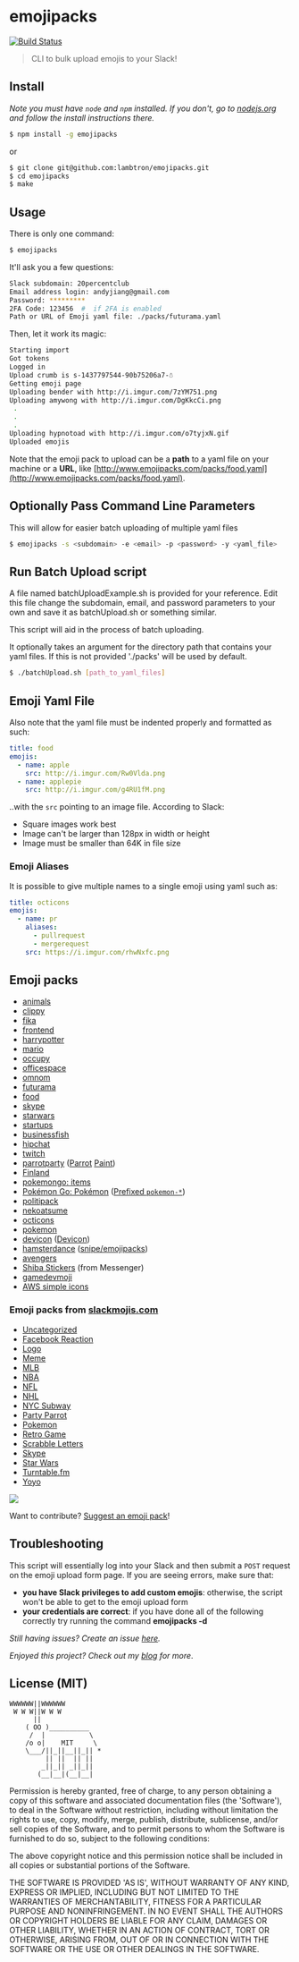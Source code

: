 # emojipacks
[![Build Status](https://travis-ci.org/lambtron/emojipacks.svg?branch=master)](https://travis-ci.org/lambtron/emojipacks)

> CLI to bulk upload emojis to your Slack!

## Install

*Note you must have `node` and `npm` installed. If you don't, go to [nodejs.org](https://www.nodejs.org) and follow the install instructions there.*

```bash
$ npm install -g emojipacks
```

or

```bash
$ git clone git@github.com:lambtron/emojipacks.git
$ cd emojipacks
$ make
```

## Usage

There is only one command:

```bash
$ emojipacks
```

It'll ask you a few questions:

```bash
Slack subdomain: 20percentclub
Email address login: andyjiang@gmail.com
Password: *********
2FA Code: 123456  #  if 2FA is enabled
Path or URL of Emoji yaml file: ./packs/futurama.yaml
```

Then, let it work its magic:

```bash
Starting import
Got tokens
Logged in
Upload crumb is s-1437797544-90b75206a7-☃
Getting emoji page
Uploading bender with http://i.imgur.com/7zYM751.png
Uploading amywong with http://i.imgur.com/DgKkcCi.png
 .
 .
 .
Uploading hypnotoad with http://i.imgur.com/o7tyjxN.gif
Uploaded emojis
```

Note that the emoji pack to upload can be a **path** to a yaml file on your machine or a **URL**, like [http://www.emojipacks.com/packs/food.yaml](http://www.emojipacks.com/packs/food.yaml).

## Optionally Pass Command Line Parameters

This will allow for easier batch uploading of multiple yaml files

```bash
$ emojipacks -s <subdomain> -e <email> -p <password> -y <yaml_file>
```

## Run Batch Upload script

A file named batchUploadExample.sh is provided for your reference. Edit this file change the subdomain, email, and password parameters to your own and save it as batchUpload.sh or something similar.

This script will aid in the process of batch uploading.

It optionally takes an argument for the directory path that contains your yaml files. If this is not provided './packs' will be used by default.

```bash
$ ./batchUpload.sh [path_to_yaml_files]
```

## Emoji Yaml File

Also note that the yaml file must be indented properly and formatted as such:

```yaml
title: food
emojis:
  - name: apple
    src: http://i.imgur.com/Rw0Vlda.png
  - name: applepie
    src: http://i.imgur.com/g4RU1fM.png
```

..with the `src` pointing to an image file. According to Slack:

- Square images work best
- Image can't be larger than 128px in width or height
- Image must be smaller than 64K in file size

### Emoji Aliases
It is possible to give multiple names to a single emoji using yaml such as:
```yaml
title: octicons
emojis:
  - name: pr
    aliases:
      - pullrequest
      - mergerequest
    src: https://i.imgur.com/rhwNxfc.png
```


## Emoji packs

- [animals](https://raw.githubusercontent.com/lambtron/emojipacks/master/packs/animals.yaml)
- [clippy](https://raw.githubusercontent.com/lambtron/emojipacks/master/packs/clippy.yaml)
- [fika](https://raw.githubusercontent.com/lambtron/emojipacks/master/packs/fika.yaml)
- [frontend](https://raw.githubusercontent.com/lambtron/emojipacks/master/packs/frontend.yaml)
- [harrypotter](https://raw.githubusercontent.com/lambtron/emojipacks/master/packs/harrypotterhouses.yaml)
- [mario](https://raw.githubusercontent.com/lambtron/emojipacks/master/packs/mario-8bit.yaml)
- [occupy](https://raw.githubusercontent.com/lambtron/emojipacks/master/packs/occupy.yaml)
- [officespace](https://raw.githubusercontent.com/lambtron/emojipacks/master/packs/officespace.yaml)
- [omnom](https://raw.githubusercontent.com/lambtron/emojipacks/master/packs/omnom.yaml)
- [futurama](https://raw.githubusercontent.com/lambtron/emojipacks/master/packs/futurama.yaml)
- [food](https://raw.githubusercontent.com/lambtron/emojipacks/master/packs/food.yaml)
- [skype](https://raw.githubusercontent.com/lambtron/emojipacks/master/packs/skype.yaml)
- [starwars](https://raw.githubusercontent.com/lambtron/emojipacks/master/packs/starwars.yaml)
- [startups](https://raw.githubusercontent.com/lambtron/emojipacks/master/packs/startups.yaml)
- [businessfish](https://raw.githubusercontent.com/lambtron/emojipacks/master/packs/businessfish.yaml)
- [hipchat](https://raw.githubusercontent.com/lambtron/emojipacks/master/packs/hipchat.yaml)
- [twitch](https://raw.githubusercontent.com/lambtron/emojipacks/master/packs/twitch.yaml)
- [parrotparty](https://raw.githubusercontent.com/lambtron/emojipacks/master/packs/parrotparty.yaml) ([Parrot](http://cultofthepartyparrot.com/) [Paint](http://cultofthepartyparrot.com/paint/))
- [Finland](https://raw.githubusercontent.com/lambtron/emojipacks/master/packs/finland.yaml)
- [pokemongo: items](https://raw.githubusercontent.com/lambtron/emojipacks/master/packs/pokemongo.yaml)
- [Pokémon Go: Pokémon](https://raw.githubusercontent.com/Templarian/slack-emoji-pokemon/master/pokemon.yaml) ([Prefixed `pokemon-*`](https://raw.githubusercontent.com/Templarian/slack-emoji-pokemon/master/pokemon-prefix.yaml))
- [politipack](https://raw.githubusercontent.com/lambtron/emojipacks/master/packs/politipack.yaml)
- [nekoatsume](https://raw.githubusercontent.com/lambtron/emojipacks/master/packs/nekoatsume.yaml)
- [octicons](https://raw.githubusercontent.com/lambtron/emojipacks/master/packs/octicons.yaml)
- [pokemon](https://raw.githubusercontent.com/jaylynch/pokemoji/master/pokemon-by-name.yaml)
- [devicon](https://raw.githubusercontent.com/izumin5210/emojipack-for-devicon/master/png/devicon.yaml) ([Devicon](http://devicon.fr/))
- [hamsterdance](https://raw.githubusercontent.com/snipe/hamsterdance-emojipack/master/hamsterdance.yaml) ([snipe/emojipacks](https://github.com/snipe/hamsterdance-emojipack))
- [avengers](https://raw.githubusercontent.com/lambtron/emojipacks/master/packs/avengers.yaml)
- [Shiba Stickers](https://raw.githubusercontent.com/lambtron/emojipacks/master/packs/shiba.yaml) (from Messenger)
- [gamedevmoji](https://raw.githubusercontent.com/niksudan/gamedevmoji/master/gamedevicons.yaml)
- [AWS simple icons](https://raw.githubusercontent.com/Surgo/aws_emojipacks/master/noprefix-emojipacks.yml)

### Emoji packs from [slackmojis.com](http://www.slackmojis.com)

- [Uncategorized](https://raw.githubusercontent.com/lambtron/emojipacks/master/packs/slackmojis-uncategorized.yaml)
- [Facebook Reaction](https://raw.githubusercontent.com/lambtron/emojipacks/master/packs/slackmojis-facebook-reaction.yaml)
- [Logo](https://raw.githubusercontent.com/lambtron/emojipacks/master/packs/slackmojis-logo.yaml)
- [Meme](https://raw.githubusercontent.com/lambtron/emojipacks/master/packs/slackmojis-meme.yaml)
- [MLB](https://raw.githubusercontent.com/lambtron/emojipacks/master/packs/slackmojis-mlb.yaml)
- [NBA](https://raw.githubusercontent.com/lambtron/emojipacks/master/packs/slackmojis-nba.yaml)
- [NFL](https://raw.githubusercontent.com/lambtron/emojipacks/master/packs/slackmojis-nfl.yaml)
- [NHL](https://raw.githubusercontent.com/lambtron/emojipacks/master/packs/slackmojis-nhl.yaml)
- [NYC Subway](https://raw.githubusercontent.com/lambtron/emojipacks/master/packs/slackmojis-nyc-subway.yaml)
- [Party Parrot](https://raw.githubusercontent.com/lambtron/emojipacks/master/packs/slackmojis-party-parrot.yaml)
- [Pokemon](https://raw.githubusercontent.com/lambtron/emojipacks/master/packs/slackmojis-pokemon.yaml)
- [Retro Game](https://raw.githubusercontent.com/lambtron/emojipacks/master/packs/slackmojis-retro-game.yaml)
- [Scrabble Letters](https://raw.githubusercontent.com/lambtron/emojipacks/master/packs/slackmojis-scrabble-letters.yaml)
- [Skype](https://raw.githubusercontent.com/lambtron/emojipacks/master/packs/slackmojis-skype.yaml)
- [Star Wars](https://raw.githubusercontent.com/lambtron/emojipacks/master/packs/slackmojis-star-wars.yaml)
- [Turntable.fm](https://raw.githubusercontent.com/lambtron/emojipacks/master/packs/slackmojis-turntable.fm.yaml)
- [Yoyo](https://raw.githubusercontent.com/lambtron/emojipacks/master/packs/slackmojis-yoyo.yaml)

![](http://media1.giphy.com/media/68H7QjnqFOn2E/100.gif)

Want to contribute? [Suggest an emoji pack](https://20p.typeform.com/to/xOFDyq)!

## Troubleshooting

This script will essentially log into your Slack and then submit a `POST` request on the emoji upload form page. If you are seeing errors, make sure that:
- **you have Slack privileges to add custom emojis**: otherwise, the script won't be able to get to the emoji upload form
- **your credentials are correct**: if you have done all of the following correctly try running the command **emojipacks -d**

*Still having issues? Create an issue [here](https://github.com/lambtron/emojipacks/issues/new).*

*Enjoyed this project? Check out my [blog](http://blog.andyjiang.com) for more*.

## License (MIT)

```
WWWWWW||WWWWWW
 W W W||W W W
      ||
    ( OO )__________
     /  |           \
    /o o|    MIT     \
    \___/||_||__||_|| *
         || ||  || ||
        _||_|| _||_||
       (__|__|(__|__|
```

Permission is hereby granted, free of charge, to any person obtaining a copy of this software and associated documentation files (the 'Software'), to deal in the Software without restriction, including without limitation the rights to use, copy, modify, merge, publish, distribute, sublicense, and/or sell copies of the Software, and to permit persons to whom the Software is furnished to do so, subject to the following conditions:

The above copyright notice and this permission notice shall be included in all copies or substantial portions of the Software.

THE SOFTWARE IS PROVIDED 'AS IS', WITHOUT WARRANTY OF ANY KIND, EXPRESS OR IMPLIED, INCLUDING BUT NOT LIMITED TO THE WARRANTIES OF MERCHANTABILITY, FITNESS FOR A PARTICULAR PURPOSE AND NONINFRINGEMENT. IN NO EVENT SHALL THE AUTHORS OR COPYRIGHT HOLDERS BE LIABLE FOR ANY CLAIM, DAMAGES OR OTHER LIABILITY, WHETHER IN AN ACTION OF CONTRACT, TORT OR OTHERWISE, ARISING FROM, OUT OF OR IN CONNECTION WITH THE SOFTWARE OR THE USE OR OTHER DEALINGS IN THE SOFTWARE.
